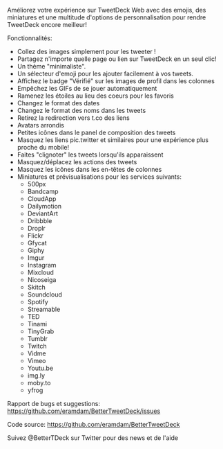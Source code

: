 Améliorez votre expérience sur TweetDeck Web avec des emojis, des miniatures et une multitude d'options de personnalisation pour rendre TweetDeck encore meilleur!

Fonctionnalités:
- Collez des images simplement pour les tweeter !
- Partagez n'importe quelle page ou lien sur TweetDeck en un seul clic!
- Un thème "minimaliste".
- Un sélecteur d'emoji pour les ajouter facilement à vos tweets.
- Affichez le badge "Vérifié" sur les images de profil dans les colonnes
- Empêchez les GIFs de se jouer automatiquement
- Ramenez les étoiles au lieu des coeurs pour les favoris
- Changez le format des dates
- Changez le format des noms dans les tweets
- Retirez la redirection vers t.co des liens
- Avatars arrondis
- Petites icônes dans le panel de composition des tweets
- Masquez les liens pic.twitter et similaires pour une expérience plus proche du mobile!
- Faites "clignoter" les tweets lorsqu'ils apparaissent
- Masquez/déplacez les actions des tweets
- Masquez les icônes dans les en-têtes de colonnes
- Miniatures et prévisualisations pour les services suivants:
  - 500px
  - Bandcamp
  - CloudApp
  - Dailymotion
  - DeviantArt
  - Dribbble
  - Droplr
  - Flickr
  - Gfycat
  - Giphy
  - Imgur
  - Instagram
  - Mixcloud
  - Nicoseiga
  - Skitch
  - Soundcloud
  - Spotify
  - Streamable
  - TED
  - Tinami
  - TinyGrab
  - Tumblr
  - Twitch
  - Vidme
  - Vimeo
  - Youtu.be
  - img.ly
  - moby.to
  - yfrog

Rapport de bugs et suggestions:
https://github.com/eramdam/BetterTweetDeck/issues

Code source:
https://github.com/eramdam/BetterTweetDeck

Suivez @BetterTDeck sur Twitter pour des news et de l'aide
